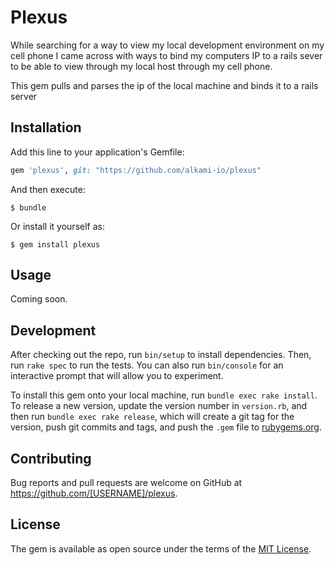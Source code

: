 # Plexus
While searching for a way to view my local development environment on my cell phone I came across with ways to bind my computers IP to a rails sever to be able to view through my local host through my cell phone. 

This gem pulls and parses the ip of the local machine and binds it to a rails server

## Installation

Add this line to your application's Gemfile:

```ruby
gem 'plexus', git: "https://github.com/alkami-io/plexus"
```

And then execute:

    $ bundle

Or install it yourself as:

    $ gem install plexus

## Usage

Coming soon. 

## Development

After checking out the repo, run `bin/setup` to install dependencies. Then, run `rake spec` to run the tests. You can also run `bin/console` for an interactive prompt that will allow you to experiment.

To install this gem onto your local machine, run `bundle exec rake install`. To release a new version, update the version number in `version.rb`, and then run `bundle exec rake release`, which will create a git tag for the version, push git commits and tags, and push the `.gem` file to [rubygems.org](https://rubygems.org).

## Contributing

Bug reports and pull requests are welcome on GitHub at https://github.com/[USERNAME]/plexus.

## License

The gem is available as open source under the terms of the [MIT License](https://opensource.org/licenses/MIT).
